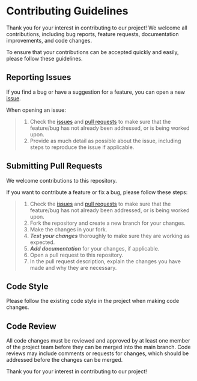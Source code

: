 # Contributing Guidelines

Thank you for your interest in contributing to our project! We welcome all contributions, including bug reports, feature requests, documentation improvements, and code changes.

To ensure that your contributions can be accepted quickly and easily, please follow these guidelines.

## Reporting Issues
If you find a bug or have a suggestion for a feature, you can open a new [issue](https://gitlab.com/data-challenge-gd4h/qualigeoenvi/-/issues/new).

When opening an issue:

> 1. Check the [issues](https://gitlab.com/data-challenge-gd4h/qualigeoenvi/-/issues) and [pull requests](https://gitlab.com/data-challenge-gd4h/qualigeoenvi/-/merge_requests) to make sure that the feature/bug has not already been addressed, or is being worked upon.
> 2. Provide as much detail as possible about the issue, including steps to reproduce the issue if applicable.

## Submitting Pull Requests
We welcome contributions to this repository.  
  
If you want to contribute a feature or fix a bug, please follow these steps:

> 1. Check the [issues](https://gitlab.com/data-challenge-gd4h/qualigeoenvi/-/issues) and [pull requests](https://gitlab.com/data-challenge-gd4h/qualigeoenvi/-/merge_requests) to make sure that the feature/bug has not already been addressed, or is being worked upon.
> 2. Fork the repository and create a new branch for your changes.
> 3. Make the changes in your fork.
> 4. ***Test your changes*** thoroughly to make sure they are working as expected.
> 5. ***Add documentation*** for your changes, if applicable.
> 6. Open a pull request to this repository.
> 7. In the pull request description, explain the changes you have made and why they are necessary.


## Code Style
Please follow the existing code style in the project when making code changes.

## Code Review
All code changes must be reviewed and approved by at least one member of the project team before they can be merged into the main branch. Code reviews may include comments or requests for changes, which should be addressed before the changes can be merged.

Thank you for your interest in contributing to our project!